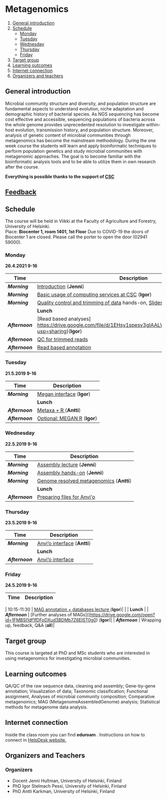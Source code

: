 # Metagenomics

1. [General introduction](#General-introduction)
2. [Schedule](#Schedule)
    - [Monday](#Monday)
    - [Tuesday](#Tuesday)
    - [Wednesday](#Wednesday)
    - [Thursday](#Thursday)
    - [Friday](#Friday)
3. [Target group](#target-group)
4. [Learning outcomes](#learning-outcomes)
5. [Internet connection](#internet-connection)
7. [Organizers and teachers](#Organizers-and-teachers)


## General introduction
Microbial community structure and diversity, and population structure are fundamental aspects to understand evolution, niche adaptation and demographic history of bacterial species. As NGS sequencing has become cost effective and accessible, sequencing populations of bacteria across the whole genome provides unprecedented resolution to investigate within-host evolution, transmission history, and population structure. Moreover, analysis of genetic content of microbial communities through metagenomics has become the mainstream methodology. During the one week course the students will learn and apply bioinformatic techniques to perform population genetics and study microbial communities with metagenomic approaches. The goal is to become familiar with the bioinformatic analysis tools and to be able to utilize them in own research after the course.

**Everything is possible thanks to the support of [CSC](http://www.csc.fi)**

## [Feedback](https://presemo.helsinki.fi/metagenomics2021/)

## Schedule
The course will be held in Viikki at the Faculty of Agriculture and Forestry, University of Helsinki.  
Place: __Biocenter 1, room 1401, 1st Floor__
Due to COVID-19 the doors of Biocenter 1 are closed. Please call the porter to open the door (02941 59000).


### Monday  
__26.4.2021 9-16__  

| Time | Description |
| --- | --- |
| __*Morning*__ | [Introduction](https://drive.google.com/file/d/1Fr63zkAQ8EiG7J37taBD0GMLRHaQzBu-/view?usp=sharing) (__Jenni__) |
| __*Morning*__ | [Basic usage of computing services at CSC](https://drive.google.com/open?id=13Afjk2lDxx4kh2Jdd_5jIGrNcPqflIGJ) (__Igor__) |
| __*Morning*__ |  [Quality control and trimming of data](https://github.com/karkman/Metagenomics2021/tree/main/Day1#qc-and-trimming) hands-on, [Slides](https://drive.google.com/file/d/1qA8xxK2nwSqZo2lV3BohKQA_RlHW7QBb/view?usp=sharing) (__Igor__)|
|  |    **Lunch** |
| __*Afternoon*__ | [Read based analyses] https://drive.google.com/file/d/1EHsy1spesv3gIAALWWX7_1NBu9dwA37J/view?usp=sharing)(__Igor__) |
| __*Afternoon*__ | [QC for trimmed reads](https://github.com/karkman/Metagenomics2021/tree/main/Day1#run-qc-on-the-trimmed-reads)  |
| __*Afternoon*__ | [Read based annotation](https://github.com/karkman/Metagenomics2021/tree/main/Day1#read-based-analysis) |


### Tuesday
__21.5.2019 9-16__  

| Time | Description |
| --- | --- |
| __*Morning*__ | [Megan interface](Day2/README.md#assembly-quality-statistics) (__Igor__)|
|  |    **Lunch** |
| __*Afternoon*__ | [Metaxa + R ](https://www.dropbox.com/s/yh1yf9vfuxbi9gl/2019_Helsinki_Tom_Delmont_Teaching_Material.pdf?dl=0) (__Antti__)|
| __*Afternoon*__ | [Optional: MEGAN R](Day3/README.md#02--describing-the-interface) (__Igor__)|

### Wednesday
__22.5.2019 9-16__  

| Time | Description |
| --- | --- |
| __*Morning*__  | [Assembly lecture](Day3/README.md#02--describing-the-interface) (__Jenni__)|
| __*Morning*__  | [Assembly hands-on](https://github.com/karkman/Metagenomics2021/tree/main/Day3#assembly) (__Jenni__)|
| __*Morning*__  | [Genome resolved metagenomics](Day3/README.md#11--what-do-we-do-with-these-genomes) (__Antti__) |
|  |    **Lunch** |
| __*Afternoon*__  | [Preparing files for Anvi'o](Day3/README.md#11--what-do-we-do-with-these-genomes) |

### Thursday
__23.5.2019 9-16__  

| Time | Description |
| --- | --- |
| __*Morning*__  | [Anvi’o interface](Day4#metaphlan2) (__Antti__)|
|  |    **Lunch** |
| __*Afternoon*__  | [Anvi’o interface](Day5#humann2) |

### Friday
__24.5.2019 9-16__  

| Time | Description |
| --- | --- |

| 10:15-11:30 | [MAG annotation + databases lecture ](Day5#humann2) (__Igor__)|
|  |    **Lunch** |
| __*Afternoon*__  | [Further analyses of MAGs]((https://drive.google.com/open?id=1FMBSI1df1fDFoDXud3BDMb7Z6EIST0g0) (__Igor__)|
| __*Afternoon*__ | Wrapping up, feedback, Q&A (__all__)|

## Target group
This course is targeted at PhD and MSc students who are interested in using metagenomics for investigating microbial communities.

## Learning outcomes
QA/QC of the raw sequence data, cleaning and assembly; Gene-by-gene annotation; Visualization of data; Taxonomic classification; Functional assignment, Analyses of microbial community composition; Comparative metagenomics; MAG (MetagenomeAssembledGenome) analysis; Statistical methods for metagenome data analysis.

## Internet connection
Inside the class room you can find  __eduroam__ . Instructions on how to connect in [HelpDesk website.](https://helpdesk.it.helsinki.fi/en/instructions/logging-and-connections/networks/wireless-connections-university)

## Organizers and Teachers

### Organizers
* Docent Jenni Hultman, University of Helsinki, Finland
* PhD Igor Stelmach Pessi, University of Helsinki, Finland
* PhD Antti Karkman, University of Helsinki, Finland

